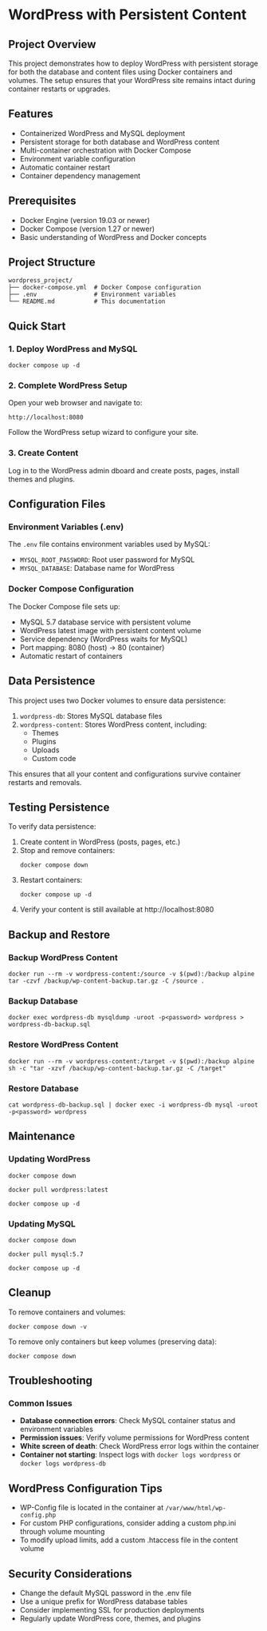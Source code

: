# WordPress with Persistent Content

## Project Overview
This project demonstrates how to deploy WordPress with persistent storage for both the database and content files using Docker containers and volumes. The setup ensures that your WordPress site remains intact during container restarts or upgrades.

## Features
- Containerized WordPress and MySQL deployment
- Persistent storage for both database and WordPress content
- Multi-container orchestration with Docker Compose
- Environment variable configuration
- Automatic container restart
- Container dependency management

## Prerequisites
- Docker Engine (version 19.03 or newer)
- Docker Compose (version 1.27 or newer)
- Basic understanding of WordPress and Docker concepts

## Project Structure
```
wordpress_project/
├── docker-compose.yml  # Docker Compose configuration
├── .env                # Environment variables
└── README.md           # This documentation
```

## Quick Start

### 1. Deploy WordPress and MySQL
```
docker compose up -d
```

### 2. Complete WordPress Setup
Open your web browser and navigate to:
```
http://localhost:8080
```
Follow the WordPress setup wizard to configure your site.

### 3. Create Content
Log in to the WordPress admin dboard and create posts, pages, install themes and plugins.

## Configuration Files

### Environment Variables (.env)
The `.env` file contains environment variables used by MySQL:
- `MYSQL_ROOT_PASSWORD`: Root user password for MySQL
- `MYSQL_DATABASE`: Database name for WordPress

### Docker Compose Configuration
The Docker Compose file sets up:
- MySQL 5.7 database service with persistent volume
- WordPress latest image with persistent content volume
- Service dependency (WordPress waits for MySQL)
- Port mapping: 8080 (host) -> 80 (container)
- Automatic restart of containers

## Data Persistence
This project uses two Docker volumes to ensure data persistence:
1. `wordpress-db`: Stores MySQL database files
2. `wordpress-content`: Stores WordPress content, including:
   - Themes
   - Plugins
   - Uploads
   - Custom code

This ensures that all your content and configurations survive container restarts and removals.

## Testing Persistence
To verify data persistence:

1. Create content in WordPress (posts, pages, etc.)
2. Stop and remove containers:
   ```
   docker compose down
   ```
3. Restart containers:
   ```
   docker compose up -d
   ```
4. Verify your content is still available at http://localhost:8080

## Backup and Restore

### Backup WordPress Content
```
docker run --rm -v wordpress-content:/source -v $(pwd):/backup alpine tar -czvf /backup/wp-content-backup.tar.gz -C /source .
```

### Backup Database
```
docker exec wordpress-db mysqldump -uroot -p<password> wordpress > wordpress-db-backup.sql
```

### Restore WordPress Content
```
docker run --rm -v wordpress-content:/target -v $(pwd):/backup alpine sh -c "tar -xzvf /backup/wp-content-backup.tar.gz -C /target"
```

### Restore Database
```
cat wordpress-db-backup.sql | docker exec -i wordpress-db mysql -uroot -p<password> wordpress
```

## Maintenance

### Updating WordPress
```
docker compose down
```
```
docker pull wordpress:latest
```
```
docker compose up -d
```

### Updating MySQL
```
docker compose down
```

```
docker pull mysql:5.7
```

```
docker compose up -d
```

## Cleanup
To remove containers and volumes:
```
docker compose down -v
```

To remove only containers but keep volumes (preserving data):
```
docker compose down
```

## Troubleshooting

### Common Issues
- **Database connection errors**: Check MySQL container status and environment variables
- **Permission issues**: Verify volume permissions for WordPress content
- **White screen of death**: Check WordPress error logs within the container
- **Container not starting**: Inspect logs with `docker logs wordpress` or `docker logs wordpress-db`

## WordPress Configuration Tips
- WP-Config file is located in the container at `/var/www/html/wp-config.php`
- For custom PHP configurations, consider adding a custom php.ini through volume mounting
- To modify upload limits, add a custom .htaccess file in the content volume

## Security Considerations
- Change the default MySQL password in the .env file
- Use a unique prefix for WordPress database tables
- Consider implementing SSL for production deployments
- Regularly update WordPress core, themes, and plugins

